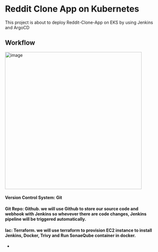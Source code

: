 # Reddit Clone App on Kubernetes
This project is about to deploy Reddit-Clone-App on EKS by using Jenkins and ArgoCD
## Workflow
<img width="452" alt="image" src="https://github.com/Barney7777/a-reddit-clone/assets/122773145/cb55f006-8d8f-4416-be49-6fffa62f901e">

#### Version Control System: Git
#### Git Repo: Github. we will use Github to store our source code and webhook with Jenkins so whevever there are code changes, Jenkins pipeline will be triggered automatically.
#### Iac: Terraform. we will use terraform to provision EC2 instance to install Jenkins, Docker, Trivy and Run SonaeQube container in docker.
- 
